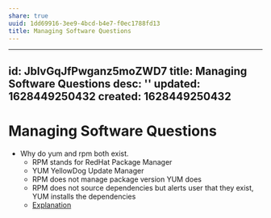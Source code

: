 ```yaml
---
share: true
uuid: 1dd69916-3ee9-4bcd-b4e7-f0ec1788fd13
title: Managing Software Questions
---
```

---
id: JblvGqJfPwganz5moZWD7
title: Managing Software Questions
desc: ''
updated: 1628449250432
created: 1628449250432
---
# Managing Software Questions
*   Why do yum and rpm both exist.
    *   RPM stands for RedHat Package Manager
    *   YUM YellowDog Update Manager
    *   RPM does not manage package version YUM does
    *   RPM does not source dependencies but alerts user that they exist, YUM installs the dependencies
    *   [Explanation](https://diffzi.com/yum-vs-rpm/)
